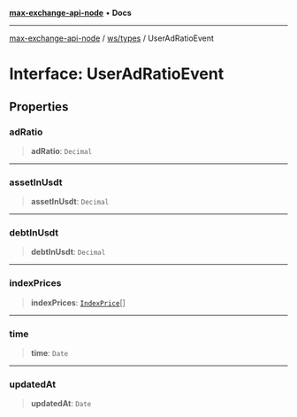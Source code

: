 [**max-exchange-api-node**](../../../README.md) • **Docs**

***

[max-exchange-api-node](../../../modules.md) / [ws/types](../README.md) / UserAdRatioEvent

# Interface: UserAdRatioEvent

## Properties

### adRatio

> **adRatio**: `Decimal`

***

### assetInUsdt

> **assetInUsdt**: `Decimal`

***

### debtInUsdt

> **debtInUsdt**: `Decimal`

***

### indexPrices

> **indexPrices**: [`IndexPrice`](IndexPrice.md)[]

***

### time

> **time**: `Date`

***

### updatedAt

> **updatedAt**: `Date`
